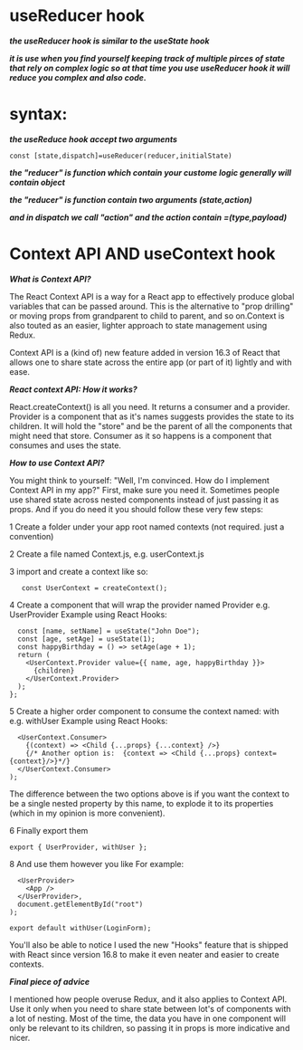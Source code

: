 # useReducer hook 
***the useReducer hook is similar to the  useState hook***

***it is use when you find yourself keeping track of multiple pirces of state that rely on complex logic so at that time you use useReducer hook it will reduce you complex and also code.***

# syntax:

***the useReduce hook accept two arguments***

```const [state,dispatch]=useReducer(reducer,initialState)```

***the "reducer" is function which contain your custome logic generally will contain object***

***the "reducer" is function contain two arguments (state,action)***

***and in dispatch we call "action" and the action contain =(type,payload)***



# Context API AND useContext hook

***What is Context API?***

The React Context API is a way for a React app to effectively produce global variables that can be passed around. This is the alternative to "prop drilling" or moving props from grandparent to child to parent, and so on.Context is also touted as an easier, lighter approach to state management using Redux.

Context API is a (kind of) new feature added in version 16.3 of React that allows one to share state across the entire app (or part of it) lightly and with ease.

***React context API: How it works?***

React.createContext() is all you need. It returns a consumer and a provider. Provider is a component that as it's names suggests provides the state to its children. It will hold the "store" and be the parent of all the components that might need that store. Consumer as it so happens is a component that consumes and uses the state.

***How to use Context API?***

You might think to yourself: "Well, I'm convinced. How do I implement Context API in my app?" First, make sure you need it. Sometimes people use shared state across nested components instead of just passing it as props. And if you do need it you should follow these very few steps:

1 Create a folder under your app root named contexts (not required. just a convention)

2 Create a file named <your context name>Context.js, e.g. userContext.js

3 import and create a context like so:

```import React, { createContext } from "react";
   const UserContext = createContext();
   ```
   
4 Create a component that will wrap the provider named Provider e.g. UserProvider
Example using React Hooks:

```const UserProvider = ({ children }) => {
  const [name, setName] = useState("John Doe");
  const [age, setAge] = useState(1);
  const happyBirthday = () => setAge(age + 1);
  return (
    <UserContext.Provider value={{ name, age, happyBirthday }}>
      {children}
    </UserContext.Provider>
  );
};
```

5 Create a higher order component to consume the context named: with e.g. withUser
Example using React Hooks:


```const withUser = (Child) => (props) => (
  <UserContext.Consumer>
    {(context) => <Child {...props} {...context} />}
    {/* Another option is:  {context => <Child {...props} context={context}/>}*/}
  </UserContext.Consumer>
);
```

The difference between the two options above is if you want the context to be a single nested property by this name, to explode it to its properties (which in my opinion is more convenient).

6 Finally export them

```
export { UserProvider, withUser };

```

8 And use them however you like
For example:

```ReactDOM.render(
  <UserProvider>
    <App />
  </UserProvider>,
  document.getElementById("root")
);
```

```
export default withUser(LoginForm);

```

You'll also be able to notice I used the new "Hooks" feature that is shipped with React since version 16.8 to make it even neater and easier to create contexts.

***Final piece of advice***

I mentioned how people overuse Redux, and it also applies to Context API. Use it only when you need to share state between lot's of components with a lot of nesting. Most of the time, the data you have in one component will only be relevant to its children, so passing it in props is more indicative and nicer.
